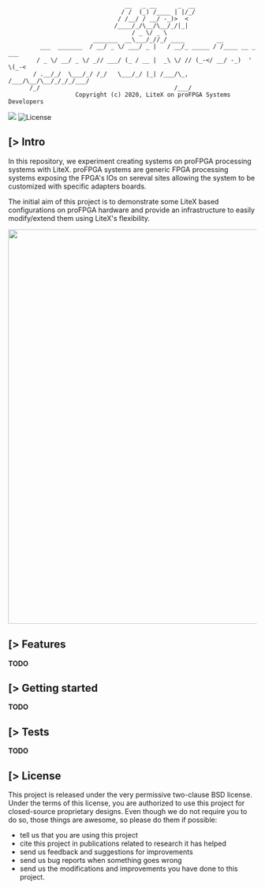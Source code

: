```
                                 __   _ __      _  __
                                / /  (_) /____ | |/_/
                               / /__/ / __/ -_)>  <
                              /____/_/\__/\__/_/|_|
                                   / _ \/ _ \
                        _______  __\___/_//_/ ____         __
         ___  _______  / __/ _ \/ ___/ _ |   / __/_ _____ / /____ __ _  ___
        / _ \/ __/ _ \/ _// ___/ (_ / __ |  _\ \/ // (_-</ __/ -_)  ' \(_-<
       / .__/_/  \___/_/ /_/   \___/_/ |_| /___/\_, /___/\__/\__/_/_/_/___/
      /_/                                      /___/
                   Copyright (c) 2020, LiteX on proFPGA Systems Developers
```
[![](https://github.com/litex-hub/litex-on-profpga-systems/workflows/ci/badge.svg)](https://github.com/litex-hub/litex-on-profpga-systems/actions) ![License](https://img.shields.io/badge/License-BSD%202--Clause-orange.svg)

[> Intro
--------
In this repository, we experiment creating systems on proFPGA processing systems with LiteX.
proFPGA systems are generic FPGA processing systems exposing the FPGA's IOs on sereval sites
allowing the system to be customized with specific adapters boards.

The initial aim of this project is to demonstrate some LiteX based configurations on proFPGA hardware
and provide an infrastructure to easily modify/extend them using LiteX's flexibility.

<p align="center"><img width="800" src="https://github.com/litex-hub/litex-on-profpga-systems/raw/master/doc/intro.png"></p>

[> Features
-----------
**TODO**

[> Getting started
------------------
**TODO**

[> Tests
--------
**TODO**

[> License
----------
This project is released under the very permissive two-clause BSD license. Under
the terms of this license, you are authorized to use this project for closed-source
proprietary designs.
Even though we do not require you to do so, those things are awesome, so please
do them if possible:
 - tell us that you are using this project
 - cite this project in publications related to research it has helped
 - send us feedback and suggestions for improvements
 - send us bug reports when something goes wrong
 - send us the modifications and improvements you have done to this project.